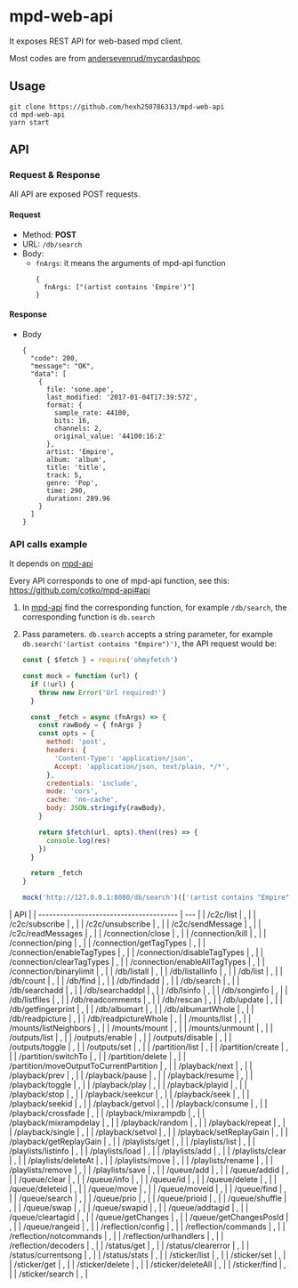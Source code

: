 # mpd-web-api

It exposes REST API for web-based mpd client.

Most codes are from [andersevenrud/mycardashpoc](https://github.com/andersevenrud/mycardashpoc/tree/main/packages/api)

## Usage

```shell
git clone https://github.com/hexh250786313/mpd-web-api
cd mpd-web-api
yarn start
```

## API

### Request & Response

All API are exposed POST requests.

#### Request

- Method: **POST**
- URL: `/db/search`
- Body:
  - `fnArgs`: it means the arguments of mpd-api function
    ```
    {
      fnArgs: ["(artist contains 'Empire')"]
    }
    ```

#### Response

- Body
  ```
  {
    "code": 200,
    "message": "OK",
    "data": [
      {
        file: 'sone.ape',
        last_modified: '2017-01-04T17:39:57Z',
        format: {
          sample_rate: 44100,
          bits: 16,
          channels: 2,
          original_value: '44100:16:2'
        },
        artist: 'Empire',
        album: 'album',
        title: 'title',
        track: 5,
        genre: 'Pop',
        time: 290,
        duration: 289.96
      }
    ]
  }
  ```

### API calls example

It depends on [mpd-api](https://github.com/cotko/mpd-api)

Every API corresponds to one of mpd-api function, see this: https://github.com/cotko/mpd-api#api

1. In [mpd-api](https://github.com/cotko/mpd-api#api) find the corresponding function, for example `/db/search`, the corresponding function is `db.search`
2. Pass parameters. `db.search` accepts a string parameter, for example `db.search('(artist contains "Empire")')`, the API request would be:

   ```javascript
   const { $fetch } = require('ohmyfetch')

   const mock = function (url) {
     if (!url) {
       throw new Error('Url required!')
     }

     const _fetch = async (fnArgs) => {
       const rawBody = { fnArgs }
       const opts = {
         method: 'post',
         headers: {
           'Content-Type': 'application/json',
           Accept: 'application/json, text/plain, */*',
         },
         credentials: 'include',
         mode: 'cors',
         cache: 'no-cache',
         body: JSON.stringify(rawBody),
       }

       return $fetch(url, opts).then((res) => {
         console.log(res)
       })
     }

     return _fetch
   }

   mock('http://127.0.0.1:8080/db/search')(['(artist contains "Empire")'])
   ```

| API                                     |
| --------------------------------------- | --- |
| /c2c/list                               | ,   |
| /c2c/subscribe                          | ,   |
| /c2c/unsubscribe                        | ,   |
| /c2c/sendMessage                        | ,   |
| /c2c/readMessages                       | ,   |
| /connection/close                       | ,   |
| /connection/kill                        | ,   |
| /connection/ping                        | ,   |
| /connection/getTagTypes                 | ,   |
| /connection/enableTagTypes              | ,   |
| /connection/disableTagTypes             | ,   |
| /connection/clearTagTypes               | ,   |
| /connection/enableAllTagTypes           | ,   |
| /connection/binarylimit                 | ,   |
| /db/listall                             | ,   |
| /db/listallinfo                         | ,   |
| /db/list                                | ,   |
| /db/count                               | ,   |
| /db/find                                | ,   |
| /db/findadd                             | ,   |
| /db/search                              | ,   |
| /db/searchadd                           | ,   |
| /db/searchaddpl                         | ,   |
| /db/lsinfo                              | ,   |
| /db/songinfo                            | ,   |
| /db/listfiles                           | ,   |
| /db/readcomments                        | ,   |
| /db/rescan                              | ,   |
| /db/update                              | ,   |
| /db/getfingerprint                      | ,   |
| /db/albumart                            | ,   |
| /db/albumartWhole                       | ,   |
| /db/readpicture                         | ,   |
| /db/readpictureWhole                    | ,   |
| /mounts/list                            | ,   |
| /mounts/listNeighbors                   | ,   |
| /mounts/mount                           | ,   |
| /mounts/unmount                         | ,   |
| /outputs/list                           | ,   |
| /outputs/enable                         | ,   |
| /outputs/disable                        | ,   |
| /outputs/toggle                         | ,   |
| /outputs/set                            | ,   |
| /partition/list                         | ,   |
| /partition/create                       | ,   |
| /partition/switchTo                     | ,   |
| /partition/delete                       | ,   |
| /partition/moveOutputToCurrentPartition | ,   |
| /playback/next                          | ,   |
| /playback/prev                          | ,   |
| /playback/pause                         | ,   |
| /playback/resume                        | ,   |
| /playback/toggle                        | ,   |
| /playback/play                          | ,   |
| /playback/playid                        | ,   |
| /playback/stop                          | ,   |
| /playback/seekcur                       | ,   |
| /playback/seek                          | ,   |
| /playback/seekid                        | ,   |
| /playback/getvol                        | ,   |
| /playback/consume                       | ,   |
| /playback/crossfade                     | ,   |
| /playback/mixrampdb                     | ,   |
| /playback/mixrampdelay                  | ,   |
| /playback/random                        | ,   |
| /playback/repeat                        | ,   |
| /playback/single                        | ,   |
| /playback/setvol                        | ,   |
| /playback/setReplayGain                 | ,   |
| /playback/getReplayGain                 | ,   |
| /playlists/get                          | ,   |
| /playlists/list                         | ,   |
| /playlists/listinfo                     | ,   |
| /playlists/load                         | ,   |
| /playlists/add                          | ,   |
| /playlists/clear                        | ,   |
| /playlists/deleteAt                     | ,   |
| /playlists/move                         | ,   |
| /playlists/rename                       | ,   |
| /playlists/remove                       | ,   |
| /playlists/save                         | ,   |
| /queue/add                              | ,   |
| /queue/addid                            | ,   |
| /queue/clear                            | ,   |
| /queue/info                             | ,   |
| /queue/id                               | ,   |
| /queue/delete                           | ,   |
| /queue/deleteid                         | ,   |
| /queue/move                             | ,   |
| /queue/moveid                           | ,   |
| /queue/find                             | ,   |
| /queue/search                           | ,   |
| /queue/prio                             | ,   |
| /queue/prioid                           | ,   |
| /queue/shuffle                          | ,   |
| /queue/swap                             | ,   |
| /queue/swapid                           | ,   |
| /queue/addtagid                         | ,   |
| /queue/cleartagid                       | ,   |
| /queue/getChanges                       | ,   |
| /queue/getChangesPosId                  | ,   |
| /queue/rangeid                          | ,   |
| /reflection/config                      | ,   |
| /reflection/commands                    | ,   |
| /reflection/notcommands                 | ,   |
| /reflection/urlhandlers                 | ,   |
| /reflection/decoders                    | ,   |
| /status/get                             | ,   |
| /status/clearerror                      | ,   |
| /status/currentsong                     | ,   |
| /status/stats                           | ,   |
| /sticker/list                           | ,   |
| /sticker/set                            | ,   |
| /sticker/get                            | ,   |
| /sticker/delete                         | ,   |
| /sticker/deleteAll                      | ,   |
| /sticker/find                           | ,   |
| /sticker/search                         | ,   |
